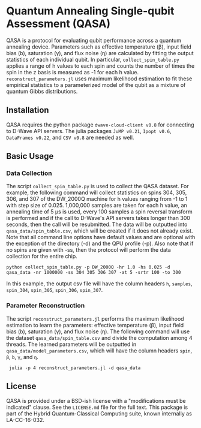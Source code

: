 # Quantum Annealing Single-qubit Assessment (QASA)
QASA is a protocol for evaluating qubit performance across a quantum annealing device. Parameters such as effective temperature (β), input field bias (b), saturation (γ), and flux noise (η) are calculated by fitting the output statistics of each individual qubit. In particular, `collect_spin_table.py` applies a range of h values to each spin and counts the number of times the spin in the z basis is measured as -1 for each h value. `reconstruct_parameters.jl` uses maximum likelihood estimation to fit these empirical statistics to a parameterized model of the qubit as a mixture of quantum Gibbs distributions.

## Installation
QASA requires the python package `dwave-cloud-client v0.8` for connecting to D-Wave API servers. The julia packages `JuMP v0.21`, `Ipopt v0.6`, `DataFrames v0.22`, and `CSV v0.8` are needed as well.


## Basic Usage

### Data Collection
The script `collect_spin_table.py` is used to collect the QASA dataset. For example, the following command will collect statistics on spins 304, 305, 306, and 307 of the DW_2000Q machine for h values ranging from -1 to 1 with step size of 0.025. 1,000,000 samples are taken for each h value, an annealing time of 5 µs is used, every 100 samples a spin reversal transform is performed and if the call to D-Wave's API servers takes longer than 300 seconds, then the call will be resubmitted. The data will be outputted into  `qasa_data/spin_table.csv`, which will be created if it does not already exist. Note that all command line options have default values and are optional with the exception of the directory (-d) and the QPU profile (-p). Also note that if no spins are given with -ss, then the protocol will perform the data collection for the entire chip.
```
python collect_spin_table.py -p DW_2000Q -hr 1.0 -hs 0.025 -d qasa_data -nr 1000000 -ss 304 305 306 307 -at 5 -srtr 100 -to 300
```

In this example, the output csv file will have the column headers `h`, `samples`, `spin_304`, `spin_305`, `spin_306`, `spin_307`.

### Parameter Reconstruction
The script `reconstruct_parameters.jl` performs the maximum likelihood estimation to learn the parameters: effective temperature (β), input field bias (b), saturation (γ), and flux noise (η). The following command will use the dataset `qasa_data/spin_table.csv` and divide the computation among 4 threads. The learned parameters will be outputted in `qasa_data/model_parameters.csv`, which will have the column headers `spin`, `β`, `b`, `γ`, and `η`.
```
 julia -p 4 reconstruct_parameters.jl -d qasa_data
```

## License
QASA is provided under a BSD-ish license with a "modifications must be indicated" clause.  See the `LICENSE.md` file for the full text.
This package is part of the Hybrid Quantum-Classical Computing suite, known internally as LA-CC-16-032.

